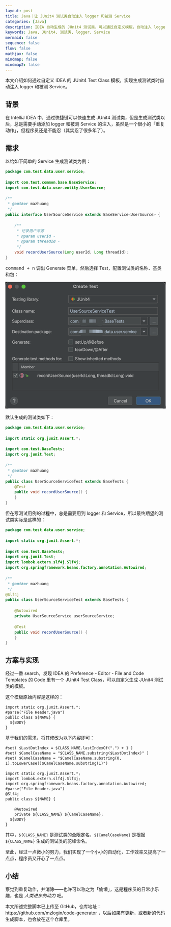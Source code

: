 ```yaml
---
layout: post
title: Java｜让 JUnit4 测试类自动注入 logger 和被测 Service
categories: [Java]
description: IDEA 自动生成的 JUnit4 测试类，可以通过自定义模板，自动注入 logger 和被测 Service。
keywords: Java, JUnit4, 测试类, logger, Service
mermaid: false
sequence: false
flow: false
mathjax: false
mindmap: false
mindmap2: false
---
```


本文介绍如何通过自定义 IDEA 的 JUnit4 Test Class 模板，实现生成测试类时自动注入 logger 和被测 Service。

## 背景

在 IntelliJ IDEA 中，通过快捷键可以快速生成 JUnit4 测试类，但是生成测试类以后，总是需要手动添加 logger 和被测 Service 的注入，虽然是一个很小的「重复动作」，但程序员还是不能忍（其实忍了很多年了）。

## 需求

以给如下简单的 Service 生成测试类为例：

```java
package com.test.data.user.service;

import com.test.common.base.BaseService;
import com.test.data.user.entity.UserSource;

/**
 * @author mazhuang
 */
public interface UserSourceService extends BaseService<UserSource> {

    /**
     * 记录用户来源
     * @param userId -
     * @param threadId -
     */
    void recordUserSource(Long userId, Long threadId);
}
```

<kbd>command + n</kbd> 调出 Generate 菜单，然后选择 Test，配置测试类的名称、基类和包：

![](/images/posts/java/idea-generate-junit4-test-class.png)

默认生成的测试类如下：

```java
package com.test.data.user.service;

import static org.junit.Assert.*;

import com.test.BaseTests;
import org.junit.Test;

/**
 * @author mazhuang
 */
public class UserSourceServiceTest extends BaseTests {
    @Test
    public void recordUserSource() {
    }
}
```

但在写测试用例的过程中，总是需要用到 logger 和 Service，所以最终期望的测试类实际是这样的：

```java
package com.test.data.user.service;

import static org.junit.Assert.*;

import com.test.BaseTests;
import org.junit.Test;
import lombok.extern.slf4j.Slf4j;
import org.springframework.beans.factory.annotation.Autowired;

/**
 * @author mazhuang
 */
@Slf4j
public class UserSourceServiceTest extends BaseTests {

    @Autowired
    private UserSourceService userSourceService;

    @Test
    public void recordUserSource() {
    }
}
```

## 方案与实现

经过一番 search，发现 IDEA 的 Preference - Editor - File and Code Templates 的 Code 里有一个 JUnit4 Test Class，可以自定义生成 JUnit4 测试类的模板。

这个模板原始内容是这样的：

```velocity
import static org.junit.Assert.*;
#parse("File Header.java")
public class ${NAME} {
  ${BODY}
}
```

基于我们的需求，将其修改为以下内容即可：

```velocity
#set( $LastDotIndex = $CLASS_NAME.lastIndexOf(".") + 1 )
#set( $CamelCaseName = "$CLASS_NAME.substring($LastDotIndex)" )
#set( $CamelCaseName = "$CamelCaseName.substring(0, 1).toLowerCase()$CamelCaseName.substring(1)")

import static org.junit.Assert.*;
import lombok.extern.slf4j.Slf4j;
import org.springframework.beans.factory.annotation.Autowired;
#parse("File Header.java")
@Slf4j
public class ${NAME} {

    @Autowired
    private ${CLASS_NAME} ${CamelCaseName};
  ${BODY}
}
```

其中，`${CLASS_NAME}` 是测试类的全限定名，`${CamelCaseName}` 是根据 `${CLASS_NAME}` 生成的测试类的驼峰命名。

至此，经过一点微小的努力，我们实现了一个小小的自动化，工作效率又提高了一点点，程序员又开心了一点点。

## 小结

察觉到重复动作，并消除——也许可以称之为「偷懒」，这是程序员的日常小乐趣，也是 *人类进步的动力* 吧。

本文所述完整脚本已上传至 GitHub，仓库地址：<https://github.com/mzlogin/code-generator> ，以后如果有更新，或者新的代码生成脚本，也会放在这个仓库里。